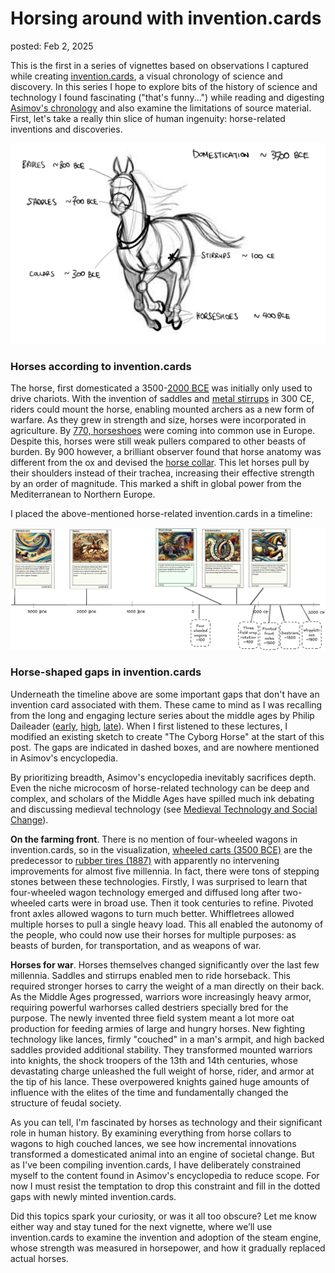 Horsing around with invention.cards
===
posted: Feb 2, 2025

This is the first in a series of vignettes based on observations I captured while creating [invention.cards](https://invention.cards), a visual chronology of science and discovery. In this series I hope to explore bits of the history of science and technology I found fascinating ("that's funny...") while reading and digesting [Asimov's chronology](/books/asimovs-chronology-of-science-and-discovery/) and also examine the limitations of source material. First, let's take a really thin slice of human ingenuity: horse-related inventions and discoveries.

<!--more-->

![The Cyborg Horse](cyborg-horse.png)

### Horses according to invention.cards

The horse, first domesticated a 3500-[2000 BCE](https://invention.cards/horse) was initially only used to drive chariots. With the invention of saddles and [metal stirrups](https://invention.cards/metal-stirrup) in 300 CE, riders could mount the horse, enabling mounted archers as a new form of warfare. As they grew in strength and size, horses were incorporated in agriculture. By [770, horseshoes](https://invention.cards/iron-horseshoes) were coming into common use in Europe. Despite this, horses were still weak pullers compared to other beasts of burden. By 900 however, a brilliant observer found that horse anatomy was different from the ox and devised the [horse collar](https://invention.cards/horse-collar). This let horses pull by their shoulders instead of their trachea, increasing their effective strength by an order of magnitude. This marked a shift in global power from the Mediterranean to Northern Europe.

I placed the above-mentioned horse-related invention.cards in a timeline:

![Invention Card Vignette 1 — Horse tech](horse-tech.png)

### Horse-shaped gaps in invention.cards

Underneath the timeline above are some important gaps that don't have an invention card associated with them. These came to mind as I was recalling from the long and engaging lecture series about the middle ages by Philip Daileader ([early](/books/early-middle-ages/), [high](/books/high-middle-ages/), [late](/books/late-middle-ages/)). When I first listened to these lectures, I modified an existing sketch to create "The Cyborg Horse" at the start of this post. The gaps are indicated in dashed boxes, and are nowhere mentioned in Asimov's encyclopedia.

By prioritizing breadth, Asimov's encyclopedia inevitably sacrifices depth. Even the niche microcosm of horse-related technology can be deep and complex, and scholars of the Middle Ages have spilled much ink debating and discussing medieval technology (see [Medieval Technology and Social Change](/books/medieval-technology-and-social-change/)).

**On the farming front**. There is no mention of four-wheeled wagons in invention.cards, so in the visualization, [wheeled carts (3500 BCE)](https://invention.cards/cart) are the predecessor to [rubber tires (1887)](https://invention.cards/rubber-tire) with apparently no intervening improvements for almost five millennia. In fact, there were tons of stepping stones between these technologies. Firstly, I was surprised to learn that four-wheeled wagon technology emerged and diffused long after two-wheeled carts were in broad use. Then it took centuries to refine. Pivoted front axles allowed wagons to turn much better. Whiffletrees allowed multiple horses to pull a single heavy load. This all enabled the autonomy of the people, who could now use their horses for multiple purposes: as beasts of burden, for transportation, and as weapons of war.

**Horses for war**. Horses themselves changed significantly over the last few millennia. Saddles and stirrups enabled men to ride horseback. This required stronger horses to carry the weight of a man directly on their back. As the Middle Ages progressed, warriors wore increasingly heavy armor, requiring powerful warhorses called destriers specially bred for the purpose. The newly invented three field system meant a lot more oat production for feeding armies of large and hungry horses. New fighting technology like lances, firmly "couched" in a man's armpit, and high backed saddles provided additional stability. They transformed mounted warriors into knights, the shock troopers of the 13th and 14th centuries, whose devastating charge unleashed the full weight of horse, rider, and armor at the tip of his lance. These overpowered knights gained huge amounts of influence with the elites of the time and fundamentally changed the structure of feudal society.

As you can tell, I'm fascinated by horses as technology and their significant role in human history. By examining everything from horse collars to wagons to high couched lances, we see how incremental innovations transformed a domesticated animal into an engine of societal change. But as I've been compiling invention.cards, I have deliberately constrained myself to the content found in Asimov's encyclopedia to reduce scope. For now I must resist the temptation to drop this constraint and fill in the dotted gaps with newly minted invention.cards.

Did this topics spark your curiosity, or was it all too obscure? Let me know either way and stay tuned for the next vignette, where we’ll use invention.cards to examine the invention and adoption of the steam engine, whose strength was measured in horsepower, and how it gradually replaced actual horses.
